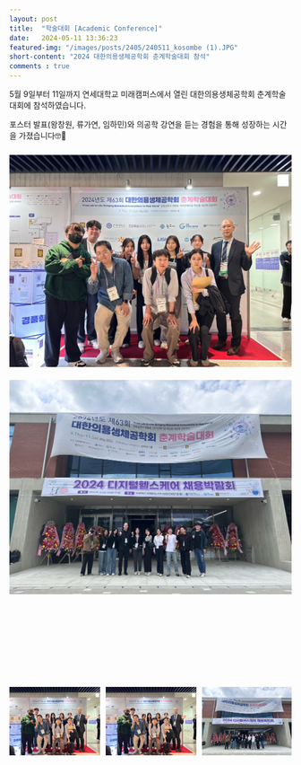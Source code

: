 ```yaml
---
layout: post 
title:  "학술대회 [Academic Conference]"
date:   2024-05-11 13:36:23
featured-img: "/images/posts/2405/240511_kosombe (1).JPG"
short-content: "2024 대한의용생체공학회 춘계학술대회 참석"
comments : true
---
```


5월 9일부터 11일까지 연세대학교 미래캠퍼스에서 열린 대한의용생체공학회 춘계학술대회에 참석하였습니다. 
 
포스터 발표(왕창원, 류가연, 임하민)와 의공학 강연을 듣는 경험을 통해 성장하는 시간을 가졌습니다🤓📝

<span class="image featured"><img src="/images/posts/2405/240511_kosombe (1).JPG" alt="" style='height: 400px; object-fit: contain;'></span>
<span class="image featured"><img src="/images/posts/2405/240511_kosombe (2).JPG" alt="" style='height: 400px; object-fit: contain;'></span>



<div style="display: flex;">
    <span class="image featured" style="margin-right: 10px;"><img src="/images/posts/2405/240511_kosombe (1).JPG" alt="" style='height: 400px; object-fit: contain;'></span>
     <span class="image featured" style="margin-right: 10px;"><img src="/images/posts/2405/240511_kosombe (1).JPG" alt="" style='height: 400px; object-fit: contain;'></span>
    <span class="image featured"><img src="/images/posts/2405/240511_kosombe (2).JPG" alt="" style='height: 400px; object-fit: contain;'></span>
</div>
